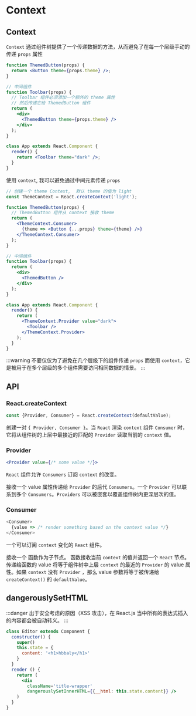 # Context

## Context

`Context` 通过组件树提供了一个传递数据的方法，从而避免了在每一个层级手动的传递 `props` 属性

```jsx
function ThemedButton(props) {
  return <Button theme={props.theme} />;
}

// 中间组件
function Toolbar(props) {
  // Toolbar 组件必须添加一个额外的 theme 属性
  // 然后传递它给 ThemedButton 组件
  return (
    <div>
      <ThemedButton theme={props.theme} />
    </div>
  );
}

class App extends React.Component {
  render() {
    return <Toolbar theme="dark" />;
  }
}
```

使用 `context`, 我可以避免通过中间元素传递 `props`

```jsx
// 创建一个 theme Context,  默认 theme 的值为 light
const ThemeContext = React.createContext('light');

function ThemedButton(props) {
  // ThemedButton 组件从 context 接收 theme
  return (
    <ThemeContext.Consumer>
      {theme => <Button {...props} theme={theme} />}
    </ThemeContext.Consumer>
  );
}

// 中间组件
function Toolbar(props) {
  return (
    <div>
      <ThemedButton />
    </div>
  );
}

class App extends React.Component {
  render() {
    return (
      <ThemeContext.Provider value="dark">
        <Toolbar />
      </ThemeContext.Provider>
    );
  }
}
```

:::warning
不要仅仅为了避免在几个层级下的组件传递 `props` 而使用 `context`，它是被用于在多个层级的多个组件需要访问相同数据的情景。
:::

## API

### React.createContext

```js
const {Provider, Consumer} = React.createContext(defaultValue);
```

创建一对 `{ Provider, Consumer }`。当 `React` 渲染 `context` 组件 `Consumer` 时，它将从组件树的上层中最接近的匹配的 `Provider` 读取当前的 `context` 值。

### Provider

```jsx
<Provider value={/* some value */}>
```
`React` 组件允许 `Consumers` 订阅 `context` 的改变。

接收一个 value 属性传递给 `Provider` 的后代 `Consumers`。一个 `Provider` 可以联系到多个 `Consumers`。`Providers` 可以被嵌套以覆盖组件树内更深层次的值。

### Consumer

```js
<Consumer>
  {value => /* render something based on the context value */}
</Consumer>
```

一个可以订阅 `context` 变化的 `React` 组件。

接收一个 函数作为子节点。 函数接收当前 `context` 的值并返回一个 `React` 节点。传递给函数的 value 将等于组件树中上层 `context` 的最近的 `Provider` 的 value 属性。如果 `context` 没有 `Provider` ，那么 value 参数将等于被传递给 `createContext()` 的 `defaultValue`。

## dangerouslySetHTML

:::danger
出于安全考虑的原因（XSS 攻击），在 React.js 当中所有的表达式插入的内容都会被自动转义。
:::

```jsx {12}
class Editor extends Component {
  constructor() {
    super()
    this.state = {
      content: '<h1>hbbaly</h1>'
    }
  }
  render () {
    return (
      <div
        className='title-wrapper'
        dangerouslySetInnerHTML={{__html: this.state.content}} />
    )
  }
}
```
